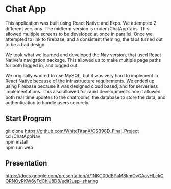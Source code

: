 # Chat App
This application was built using React Native and Expo.
We attempted 2 different versions. The midterm version is under /ChatAppTabs. 
This allowed multiple screens to be developed at once in parallel. 
Once we attempted to link to firebase, and a consistent theming, 
the tabs turned out to be a bad design.

We took what we learned and developed the Nav version, 
that used React Native's navigation package. 
This allowed us to make multiple page paths for both logged in, and logged out.

We originally wanted to use MySQL, but it was very hard to implement in React Native because of the infrastructure requirements.
We ended up using Firebase because it was designed cloud based, and for serverless implementations.
This also allowed for rapid development since it allowed both real time updates to the chatrooms, 
the database to store the data, and authentication to handle users securely.

## Start Program
git clone https://github.com/WhiteTitanX/CS398D_Final_Project
<br>cd /ChatAppNav
<br>npm install
<br>npm run web

## Presentation

https://docs.google.com/presentation/d/1NKG00dBPaM8kmOvGAavHLckGORNOyRKW6yFdChlJ8D8/edit?usp=sharing




